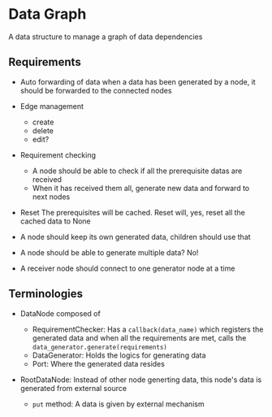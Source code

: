 # Data Graph

A data structure to manage a graph of data dependencies

## Requirements

- Auto forwarding of data
    when a data has been generated by a node, it should be forwarded to the
    connected nodes
- Edge management
  - create
  - delete
  - edit?
- Requirement checking
  - A node should be able to check if all the prerequisite datas are received
  - When it has received them all, generate new data and forward to next nodes
- Reset
    The prerequisites will be cached. Reset will, yes, reset all the cached data to None

- A node should keep its own generated data, children should use that

- A node should be able to generate multiple data? No!
- A receiver node should connect to one generator node at a time

## Terminologies

- DataNode composed of
  - RequirementChecker: Has a `callback(data_name)` which registers the generated
  data and when all the requirements are met, calls the `data_generator.generate(requirements)`
  - DataGenerator: Holds the logics for generating data
  - Port: Where the generated data resides

- RootDataNode: Instead of other node generting data, this node's data is
generated from external source
  - `put` method: A data is given by external mechanism
